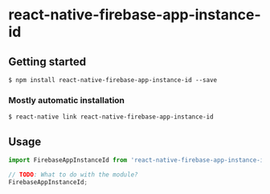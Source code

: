 # react-native-firebase-app-instance-id

## Getting started

`$ npm install react-native-firebase-app-instance-id --save`

### Mostly automatic installation

`$ react-native link react-native-firebase-app-instance-id`

## Usage
```javascript
import FirebaseAppInstanceId from 'react-native-firebase-app-instance-id';

// TODO: What to do with the module?
FirebaseAppInstanceId;
```
